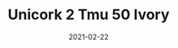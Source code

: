 ---
tags: 
  - "To Market"
  - "Cork Flooring"
title: "Unicork 2 Tmu 50 Ivory"
designer: "To Market"
image_primary: "img/TMU%2050%20IVORY.jpg"
href: "https://www.tomkt.com/unicork-2-swatches"
description: "11.82%22%20x%2023.63%22%20TILES"
category: "cork-flooring"
subtitle: ""
manufacturer: "ToMarket"
slug: "/manufacturers/tomarket/cork-flooring/to-market-unicork-2-tmu-50-ivory"
date: "2021-02-22"
---
